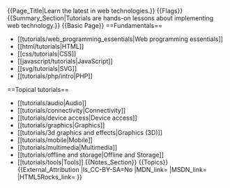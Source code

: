 {{Page_Title|Learn the latest in web technologies.}}
{{Flags}}
{{Summary_Section|Tutorials are hands-on lessons about implementing web technology.}}
{{Basic Page}}
==Fundamentals==
* [[tutorials/web_programming_essentials|Web programming essentials]]
* [[html/tutorials|HTML]]
* [[css/tutorials|CSS]]
* [[javascript/tutorials|JavaScript]]
* [[svg/tutorials|SVG]]
* [[tutorials/php/intro|PHP]]

==Topical tutorials==
* [[tutorials/audio|Audio]]
* [[tutorials/connectivity|Connectivity]]
* [[tutorials/device access|Device access]]
* [[tutorials/graphics|Graphics]]
* [[tutorials/3d graphics and effects|Graphics (3D)]]
* [[tutorials/mobile|Mobile]]
* [[tutorials/multimedia|Multimedia]]
* [[tutorials/offline and storage|Offline and Storage]]
* [[tutorials/tools|Tools]]
{{Notes_Section}}
{{Topics}}
{{External_Attribution
|Is_CC-BY-SA=No
|MDN_link=
|MSDN_link=
|HTML5Rocks_link=
}}